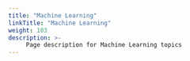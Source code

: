 ```yaml
---
title: "Machine Learning"
linkTitle: "Machine Learning"
weight: 103
description: >-
     Page description for Machine Learning topics
---
```


